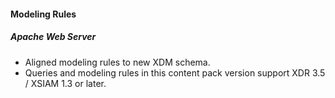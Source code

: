 #### Modeling Rules
##### Apache Web Server
- Aligned modeling rules to new XDM schema.
- Queries and modeling rules in this content pack version support XDR 3.5 / XSIAM 1.3 or later.